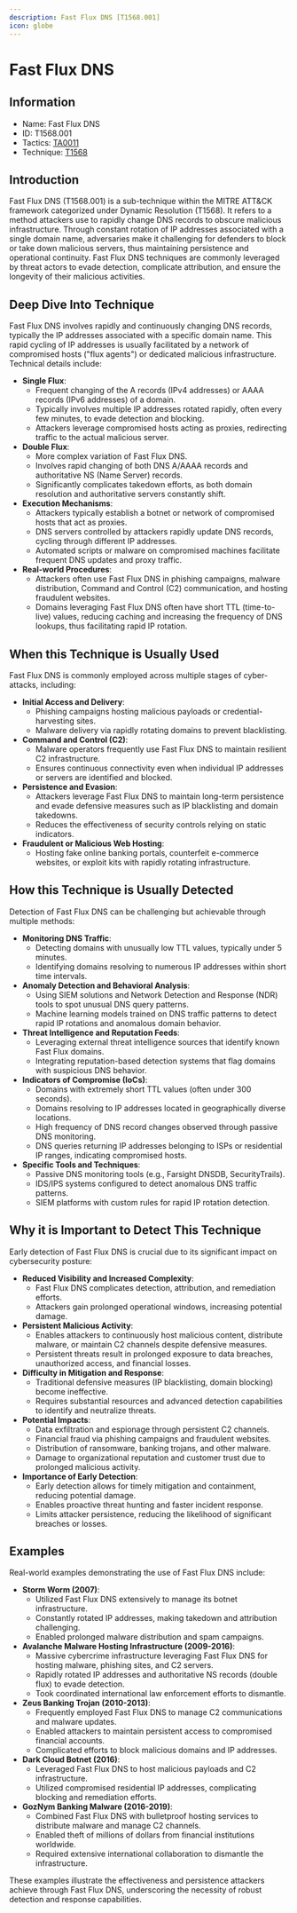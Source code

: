 ```yaml
---
description: Fast Flux DNS [T1568.001]
icon: globe
---
```


# Fast Flux DNS

## Information

* Name: Fast Flux DNS
* ID: T1568.001
* Tactics: [TA0011](../)
* Technique: [T1568](./)

## Introduction

Fast Flux DNS (T1568.001) is a sub-technique within the MITRE ATT\&CK framework categorized under Dynamic Resolution (T1568). It refers to a method attackers use to rapidly change DNS records to obscure malicious infrastructure. Through constant rotation of IP addresses associated with a single domain name, adversaries make it challenging for defenders to block or take down malicious servers, thus maintaining persistence and operational continuity. Fast Flux DNS techniques are commonly leveraged by threat actors to evade detection, complicate attribution, and ensure the longevity of their malicious activities.

## Deep Dive Into Technique

Fast Flux DNS involves rapidly and continuously changing DNS records, typically the IP addresses associated with a specific domain name. This rapid cycling of IP addresses is usually facilitated by a network of compromised hosts ("flux agents") or dedicated malicious infrastructure. Technical details include:

* **Single Flux**:
  * Frequent changing of the A records (IPv4 addresses) or AAAA records (IPv6 addresses) of a domain.
  * Typically involves multiple IP addresses rotated rapidly, often every few minutes, to evade detection and blocking.
  * Attackers leverage compromised hosts acting as proxies, redirecting traffic to the actual malicious server.
* **Double Flux**:
  * More complex variation of Fast Flux DNS.
  * Involves rapid changing of both DNS A/AAAA records and authoritative NS (Name Server) records.
  * Significantly complicates takedown efforts, as both domain resolution and authoritative servers constantly shift.
* **Execution Mechanisms**:
  * Attackers typically establish a botnet or network of compromised hosts that act as proxies.
  * DNS servers controlled by attackers rapidly update DNS records, cycling through different IP addresses.
  * Automated scripts or malware on compromised machines facilitate frequent DNS updates and proxy traffic.
* **Real-world Procedures**:
  * Attackers often use Fast Flux DNS in phishing campaigns, malware distribution, Command and Control (C2) communication, and hosting fraudulent websites.
  * Domains leveraging Fast Flux DNS often have short TTL (time-to-live) values, reducing caching and increasing the frequency of DNS lookups, thus facilitating rapid IP rotation.

## When this Technique is Usually Used

Fast Flux DNS is commonly employed across multiple stages of cyber-attacks, including:

* **Initial Access and Delivery**:
  * Phishing campaigns hosting malicious payloads or credential-harvesting sites.
  * Malware delivery via rapidly rotating domains to prevent blacklisting.
* **Command and Control (C2)**:
  * Malware operators frequently use Fast Flux DNS to maintain resilient C2 infrastructure.
  * Ensures continuous connectivity even when individual IP addresses or servers are identified and blocked.
* **Persistence and Evasion**:
  * Attackers leverage Fast Flux DNS to maintain long-term persistence and evade defensive measures such as IP blacklisting and domain takedowns.
  * Reduces the effectiveness of security controls relying on static indicators.
* **Fraudulent or Malicious Web Hosting**:
  * Hosting fake online banking portals, counterfeit e-commerce websites, or exploit kits with rapidly rotating infrastructure.

## How this Technique is Usually Detected

Detection of Fast Flux DNS can be challenging but achievable through multiple methods:

* **Monitoring DNS Traffic**:
  * Detecting domains with unusually low TTL values, typically under 5 minutes.
  * Identifying domains resolving to numerous IP addresses within short time intervals.
* **Anomaly Detection and Behavioral Analysis**:
  * Using SIEM solutions and Network Detection and Response (NDR) tools to spot unusual DNS query patterns.
  * Machine learning models trained on DNS traffic patterns to detect rapid IP rotations and anomalous domain behavior.
* **Threat Intelligence and Reputation Feeds**:
  * Leveraging external threat intelligence sources that identify known Fast Flux domains.
  * Integrating reputation-based detection systems that flag domains with suspicious DNS behavior.
* **Indicators of Compromise (IoCs)**:
  * Domains with extremely short TTL values (often under 300 seconds).
  * Domains resolving to IP addresses located in geographically diverse locations.
  * High frequency of DNS record changes observed through passive DNS monitoring.
  * DNS queries returning IP addresses belonging to ISPs or residential IP ranges, indicating compromised hosts.
* **Specific Tools and Techniques**:
  * Passive DNS monitoring tools (e.g., Farsight DNSDB, SecurityTrails).
  * IDS/IPS systems configured to detect anomalous DNS traffic patterns.
  * SIEM platforms with custom rules for rapid IP rotation detection.

## Why it is Important to Detect This Technique

Early detection of Fast Flux DNS is crucial due to its significant impact on cybersecurity posture:

* **Reduced Visibility and Increased Complexity**:
  * Fast Flux DNS complicates detection, attribution, and remediation efforts.
  * Attackers gain prolonged operational windows, increasing potential damage.
* **Persistent Malicious Activity**:
  * Enables attackers to continuously host malicious content, distribute malware, or maintain C2 channels despite defensive measures.
  * Persistent threats result in prolonged exposure to data breaches, unauthorized access, and financial losses.
* **Difficulty in Mitigation and Response**:
  * Traditional defensive measures (IP blacklisting, domain blocking) become ineffective.
  * Requires substantial resources and advanced detection capabilities to identify and neutralize threats.
* **Potential Impacts**:
  * Data exfiltration and espionage through persistent C2 channels.
  * Financial fraud via phishing campaigns and fraudulent websites.
  * Distribution of ransomware, banking trojans, and other malware.
  * Damage to organizational reputation and customer trust due to prolonged malicious activity.
* **Importance of Early Detection**:
  * Early detection allows for timely mitigation and containment, reducing potential damage.
  * Enables proactive threat hunting and faster incident response.
  * Limits attacker persistence, reducing the likelihood of significant breaches or losses.

## Examples

Real-world examples demonstrating the use of Fast Flux DNS include:

* **Storm Worm (2007)**:
  * Utilized Fast Flux DNS extensively to manage its botnet infrastructure.
  * Constantly rotated IP addresses, making takedown and attribution challenging.
  * Enabled prolonged malware distribution and spam campaigns.
* **Avalanche Malware Hosting Infrastructure (2009-2016)**:
  * Massive cybercrime infrastructure leveraging Fast Flux DNS for hosting malware, phishing sites, and C2 servers.
  * Rapidly rotated IP addresses and authoritative NS records (double flux) to evade detection.
  * Took coordinated international law enforcement efforts to dismantle.
* **Zeus Banking Trojan (2010-2013)**:
  * Frequently employed Fast Flux DNS to manage C2 communications and malware updates.
  * Enabled attackers to maintain persistent access to compromised financial accounts.
  * Complicated efforts to block malicious domains and IP addresses.
* **Dark Cloud Botnet (2016)**:
  * Leveraged Fast Flux DNS to host malicious payloads and C2 infrastructure.
  * Utilized compromised residential IP addresses, complicating blocking and remediation efforts.
* **GozNym Banking Malware (2016-2019)**:
  * Combined Fast Flux DNS with bulletproof hosting services to distribute malware and manage C2 channels.
  * Enabled theft of millions of dollars from financial institutions worldwide.
  * Required extensive international collaboration to dismantle the infrastructure.

These examples illustrate the effectiveness and persistence attackers achieve through Fast Flux DNS, underscoring the necessity of robust detection and response capabilities.
